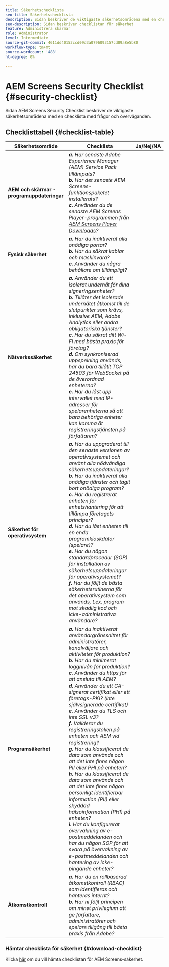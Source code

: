 ```yaml
---
title: Säkerhetschecklista
seo-title: Säkerhetschecklista
description: Sidan beskriver de viktigaste säkerhetsområdena med en checklista med frågor och överväganden.
seo-description: Sidan beskriver checklistan för säkerhet
feature: Administrera skärmar
role: Administrator
level: Intermediate
source-git-commit: 4611dd40153ccd09d3a0796093157cd09a8e5b80
workflow-type: tm+mt
source-wordcount: '488'
ht-degree: 0%

---
```



# AEM Screens Security Checklist {#security-checklist}

Sidan AEM Screens Security Checklist beskriver de viktigaste säkerhetsområdena med en checklista med frågor och överväganden.

## Checklisttabell {#checklist-table}

| **Säkerhetsområde** | **Checklista** | **Ja/Nej/NA** |
|---|---|---|
| **AEM och skärmar - programuppdateringar** | ***a.*** *Har senaste Adobe Experience Manager (AEM) Service Pack tillämpats?* <br>***b.***  *Har det senaste AEM Screens-funktionspaketet installerats?* <br>***c.*** *Använder du de senaste AEM Screens Player-programmen från  [AEM Screens Player Downloads](https://download.macromedia.com/screens/)?* |
| **Fysisk säkerhet** | ***a.*** *Har du inaktiverat alla onödiga portar?* <br>***b.***  *Har du säkrat kablar och maskinvara?* <br>***c.*** *Använder du några behållare om tillämpligt?* |
| **Nätverkssäkerhet** | ***a.*** *Använder du ett isolerat undernät för dina signeringsenheter?* <br>***b.***  *Tillåter det isolerade undernätet åtkomst till de slutpunkter som krävs, inklusive AEM, Adobe Analytics eller andra obligatoriska tjänster?* <br>***c.*** *Har du säkrat ditt Wi-Fi med bästa praxis för företag?* <br>***d.*** *Om synkroniserad uppspelning används, har du bara tillåtit TCP 24503 för WebSocket på de överordnad enheterna?* <br>***e.*** *Har du låst upp intervallet med IP-adresser för spelarenheterna så att bara behöriga enheter kan komma åt registreringstjänsten på författaren?* |
| **Säkerhet för operativsystem** | ***a.*** *Har du uppgraderat till den senaste versionen av operativsystemet och använt alla nödvändiga säkerhetsuppdateringar?* <br>***b.*** *Har du inaktiverat alla onödiga tjänster och tagit bort onödiga program?* <br>***c.*** *Har du registrerat enheten för enhetshantering för att tillämpa företagets principer?* <br>***d.*** *Har du låst enheten till en enda programkioskdator (spelare)?* <br>***e.*** *Har du någon standardprocedur (SOP) för installation av säkerhetsuppdateringar för operativsystemet?*<br>***f.*** *Har du följt de bästa säkerhetsrutinerna för det operativsystem som används, t.ex. program mot skadlig kod och icke-administrativa användare?* |
| **Programsäkerhet** | ***a.*** *Har du inaktiverat användargränssnittet för administratörer, kanalväljare och aktiviteter för produktion?* <br>***b.*** *Har du minimerat loggnivån för produktion?* <br>***c.*** *Använder du https för att ansluta till AEM?* <br>***d.*** *Använder du ett CA-signerat certifikat eller ett företags-PKI? (inte självsignerade certifikat)*<br>***e.*** *Använder du TLS och inte SSL v3?*<br>***f.*** *Validerar du registreringstoken på enheten och AEM vid registrering?*<br> ***g.*** *Har du klassificerat de data som används och att det inte finns någon PII eller PHI på enheten?*<br> ***h.*** *Har du klassificerat de data som används och att det inte finns någon personligt identifierbar information (PII) eller skyddad hälsoinformation (PHI) på enheten?*<br> ***i.*** *Har du konfigurerat övervakning av e-postmeddelanden och har du någon SOP för att svara på övervakning av e-postmeddelanden och hantering av icke-pingande enheter?* |
| **Åtkomstkontroll** | ***a.*** *Har du en rollbaserad åtkomstkontroll (RBAC) som identifieras och hanteras internt?* <br>***b.*** *Har ni följt principen om minst privilegium att ge författare, administratörer och spelare tillgång till bästa praxis från Adobe?* |

### Hämtar checklista för säkerhet {#download-checklist}

Klicka [här](/help/user-guide/assets/AEMScreens-SecurityChecklist.pdf) om du vill hämta checklistan för AEM Screens-säkerhet.